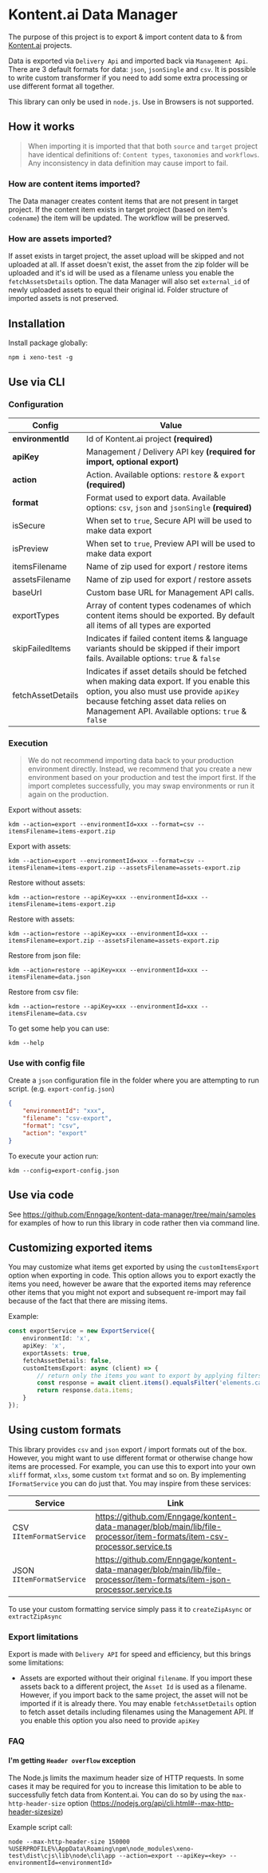 # Kontent.ai Data Manager

The purpose of this project is to export & import content data to & from [Kontent.ai](https://kontent.ai) projects.

Data is exported via `Delivery Api` and imported back via `Management Api`. There are 3 default formats for data:
`json`, `jsonSingle` and `csv`. It is possible to write custom transformer if you need to add some extra processing or
use different format all together.

This library can only be used in `node.js`. Use in Browsers is not supported.

## How it works

> When importing it is imported that that both `source` and `target` project have identical definitions of:
> `Content types`, `taxonomies` and `workflows`. Any inconsistency in data definition may cause import to fail.

### How are content items imported?

The Data manager creates content items that are not present in target project. If the content item exists in target
project (based on item's `codename`) the item will be updated. The workflow will be preserved.

### How are assets imported?

If asset exists in target project, the asset upload will be skipped and not uploaded at all. If asset doesn't exist, the
asset from the zip folder will be uploaded and it's id will be used as a filename unless you enable the
`fetchAssetsDetails` option. The data Manager will also set `external_id` of newly uploaded assets to equal their
original id. Folder structure of imported assets is not preserved.

## Installation

Install package globally:

`npm i xeno-test -g`

## Use via CLI

### Configuration

| Config            | Value                                                                                                                                                                                                                         |
| ----------------- | ----------------------------------------------------------------------------------------------------------------------------------------------------------------------------------------------------------------------------- |
| **environmentId** | Id of Kontent.ai project **(required)**                                                                                                                                                                                       |
| **apiKey**        | Management / Delivery API key **(required for import, optional export)**                                                                                                                                                      |
| **action**        | Action. Available options: `restore` & `export` **(required)**                                                                                                                                                                |
| **format**        | Format used to export data. Available options: `csv`, `json` and `jsonSingle` **(required)**                                                                                                                                  |
| isSecure          | When set to `true`, Secure API will be used to make data export                                                                                                                                                               |
| isPreview         | When set to `true`, Preview API will be used to make data export                                                                                                                                                              |
| itemsFilename     | Name of zip used for export / restore items                                                                                                                                                                                   |
| assetsFilename    | Name of zip used for export / restore assets                                                                                                                                                                                  |
| baseUrl           | Custom base URL for Management API calls.                                                                                                                                                                                     |
| exportTypes       | Array of content types codenames of which content items should be exported. By default all items of all types are exported                                                                                                    |
| skipFailedItems   | Indicates if failed content items & language variants should be skipped if their import fails. Available options: `true` & `false`                                                                                            |
| fetchAssetDetails | Indicates if asset details should be fetched when making data export. If you enable this option, you also must use provide `apiKey` because fetching asset data relies on Management API. Available options: `true` & `false` |

### Execution

> We do not recommend importing data back to your production environment directly. Instead, we recommend that you create
> a new environment based on your production and test the import first. If the import completes successfully, you may
> swap environments or run it again on the production.

Export without assets:

`kdm --action=export --environmentId=xxx --format=csv --itemsFilename=items-export.zip`

Export with assets:

`kdm --action=export --environmentId=xxx --format=csv --itemsFilename=items-export.zip --assetsFilename=assets-export.zip`

Restore without assets:

`kdm --action=restore --apiKey=xxx --environmentId=xxx --itemsFilename=items-export.zip`

Restore with assets:

`kdm --action=restore --apiKey=xxx --environmentId=xxx --itemsFilename=export.zip --assetsFilename=assets-export.zip`

Restore from json file:

`kdm --action=restore --apiKey=xxx --environmentId=xxx --itemsFilename=data.json`

Restore from csv file:

`kdm --action=restore --apiKey=xxx --environmentId=xxx --itemsFilename=data.csv`

To get some help you can use:

`kdm --help`

### Use with config file

Create a `json` configuration file in the folder where you are attempting to run script. (e.g. `export-config.json`)

```json
{
    "environmentId": "xxx",
    "filename": "csv-export",
    "format": "csv",
    "action": "export"
}
```

To execute your action run:

`kdm --config=export-config.json`

## Use via code

See https://github.com/Enngage/kontent-data-manager/tree/main/samples for examples of how to run this library in code
rather then via command line.

## Customizing exported items

You may customize what items get exported by using the `customItemsExport` option when exporting in code. This option
allows you to export exactly the items you need, however be aware that the exported items may reference other items that
you might not export and subsequent re-import may fail because of the fact that there are missing items.

Example:

```typescript
const exportService = new ExportService({
    environmentId: 'x',
    apiKey: 'x',
    exportAssets: true,
    fetchAssetDetails: false,
    customItemsExport: async (client) => {
        // return only the items you want to export by applying filters, parameters etc..
        const response = await client.items().equalsFilter('elements.category', 'scifi').toAllPromise();
        return response.data.items;
    }
});
```

## Using custom formats

This library provides `csv` and `json` export / import formats out of the box. However, you might want to use different
format or otherwise change how items are processed. For example, you can use this to export into your own `xliff`
format, `xlxs`, some custom `txt` format and so on. By implementing `IFormatService` you can do just that. You may
inspire from these services:

| Service                    | Link                                                                                                                     |
| -------------------------- | ------------------------------------------------------------------------------------------------------------------------ |
| CSV `IItemFormatService `  | https://github.com/Enngage/kontent-data-manager/blob/main/lib/file-processor/item-formats/item-csv-processor.service.ts  |
| JSON `IItemFormatService ` | https://github.com/Enngage/kontent-data-manager/blob/main/lib/file-processor/item-formats/item-json-processor.service.ts |

To use your custom formatting service simply pass it to `createZipAsync` or `extractZipAsync`

### Export limitations

Export is made with `Delivery API` for speed and efficiency, but this brings some limitations:

-   Assets are exported without their original `filename`. If you import these assets back to a different project, the
    `Asset Id` is used as a filename. However, if you import back to the same project, the asset will not be imported if
    it is already there. You may enable `fetchAssetDetails` option to fetch asset details including filenames using the
    Management API. If you enable this option you also need to provide `apiKey`

### FAQ

#### I'm getting `Header overflow` exception

The Node.js limits the maximum header size of HTTP requests. In some cases it may be required for you to increase this
limitation to be able to successfully fetch data from Kontent.ai. You can do so by using the `max-http-header-size`
option (https://nodejs.org/api/cli.html#--max-http-header-sizesize)

Example script call:

```
node --max-http-header-size 150000 %USERPROFILE%\AppData\Roaming\npm\node_modules\xeno-test\dist\cjs\lib\node\cli\app --action=export --apiKey=<key> --environmentId=<environmentId>
```
